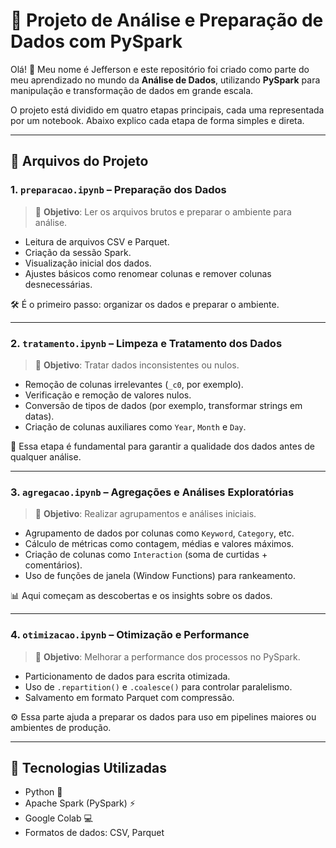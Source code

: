 # 🧠 Projeto de Análise e Preparação de Dados com PySpark

Olá! 👋 Meu nome é Jefferson e este repositório foi criado como parte do meu aprendizado no mundo da **Análise de Dados**, utilizando **PySpark** para manipulação e transformação de dados em grande escala.

O projeto está dividido em quatro etapas principais, cada uma representada por um notebook. Abaixo explico cada etapa de forma simples e direta.

---

## 📁 Arquivos do Projeto

### 1. `preparacao.ipynb` – **Preparação dos Dados**
> 🔹 **Objetivo**: Ler os arquivos brutos e preparar o ambiente para análise.

- Leitura de arquivos CSV e Parquet.
- Criação da sessão Spark.
- Visualização inicial dos dados.
- Ajustes básicos como renomear colunas e remover colunas desnecessárias.

🛠️ É o primeiro passo: organizar os dados e preparar o ambiente.

---

### 2. `tratamento.ipynb` – **Limpeza e Tratamento dos Dados**
> 🔹 **Objetivo**: Tratar dados inconsistentes ou nulos.

- Remoção de colunas irrelevantes (`_c0`, por exemplo).
- Verificação e remoção de valores nulos.
- Conversão de tipos de dados (por exemplo, transformar strings em datas).
- Criação de colunas auxiliares como `Year`, `Month` e `Day`.

🧹 Essa etapa é fundamental para garantir a qualidade dos dados antes de qualquer análise.

---

### 3. `agregacao.ipynb` – **Agregações e Análises Exploratórias**
> 🔹 **Objetivo**: Realizar agrupamentos e análises iniciais.

- Agrupamento de dados por colunas como `Keyword`, `Category`, etc.
- Cálculo de métricas como contagem, médias e valores máximos.
- Criação de colunas como `Interaction` (soma de curtidas + comentários).
- Uso de funções de janela (Window Functions) para rankeamento.

📊 Aqui começam as descobertas e os insights sobre os dados.

---

### 4. `otimizacao.ipynb` – **Otimização e Performance**
> 🔹 **Objetivo**: Melhorar a performance dos processos no PySpark.

- Particionamento de dados para escrita otimizada.
- Uso de `.repartition()` e `.coalesce()` para controlar paralelismo.
- Salvamento em formato Parquet com compressão.

⚙️ Essa parte ajuda a preparar os dados para uso em pipelines maiores ou ambientes de produção.

---

## 🚀 Tecnologias Utilizadas

- Python 🐍  
- Apache Spark (PySpark) ⚡  
- Google Colab 💻  
- Formatos de dados: CSV, Parquet 
